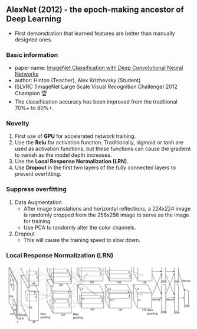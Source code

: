 ## AlexNet (2012) - the epoch-making ancestor of Deep Learning
- First demonstration that learned features are better than manually designed ones.

### Basic information
- paper name: [ImageNet Classification with Deep Convolutional Neural Networks](https://papers.nips.cc/paper_files/paper/2012/hash/c399862d3b9d6b76c8436e924a68c45b-Abstract.html)
- author: Hinton (Teacher), Alex Krizhevsky (Student)
- ISLVRC (ImageNet Large Scale Visual Recognition Challenge) 2012 Champion :trophy:
- The classification accuracy has been improved from the traditional 70%+ to 80%+.

### Novelty
1. First use of **GPU** for accelerated network training.
2. Use the **Relu** for activation function. Traditionally, sigmoid or tanh are used as activation functions, but these functions can cause the gradient to vanish as the model depth increases.
3. Use the **Local Response Normalization (LRN)**.
4. Use **Dropout** in the first two layers of the fully connected layers to prevent overfitting.

### Suppress overfitting
1. Data Augmentation
   - After image translations and horizontal reflections, a 224x224 image is randomly cropped from the 256x256 image to serve as the image for training.
   - Use PCA to randomly alter the color channels.
2. Dropout
   - This will cause the training speed to slow down.

### Local Response Normalization (LRN)

![AlexNet](https://github.com/kunlin1013/Classification_Model/blob/main/AlexNet%20(2012)/img/Architecture.png)
